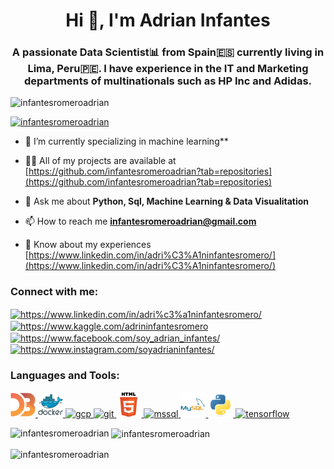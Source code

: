 <h1 align="center">Hi 👋, I'm Adrian Infantes</h1>
<h3 align="center">A passionate Data Scientist📊 from Spain🇪🇸 currently living in Lima, Peru🇵🇪. I have experience in the IT and Marketing departments of multinationals such as HP Inc and Adidas.</h3>

<p align="left"> <img src="https://komarev.com/ghpvc/?username=infantesromeroadrian&label=Profile%20views&color=0e75b6&style=flat" alt="infantesromeroadrian" /> </p>

<p align="left"> <a href="https://github.com/ryo-ma/github-profile-trophy"><img src="https://github-profile-trophy.vercel.app/?username=infantesromeroadrian" alt="infantesromeroadrian" /></a> </p>

- 🌱 I’m currently specializing in machine learning**

- 👨‍💻 All of my projects are available at [https://github.com/infantesromeroadrian?tab=repositories](https://github.com/infantesromeroadrian?tab=repositories)

- 💬 Ask me about **Python, Sql, Machine Learning & Data Visualitation**

- 📫 How to reach me **infantesromeroadrian@gmail.com**

- 📄 Know about my experiences [https://www.linkedin.com/in/adri%C3%A1ninfantesromero/](https://www.linkedin.com/in/adri%C3%A1ninfantesromero/)

<h3 align="left">Connect with me:</h3>
<p align="left">
<a href="https://linkedin.com/in/https://www.linkedin.com/in/adri%c3%a1ninfantesromero/" target="blank"><img align="center" src="https://raw.githubusercontent.com/rahuldkjain/github-profile-readme-generator/master/src/images/icons/Social/linked-in-alt.svg" alt="https://www.linkedin.com/in/adri%c3%a1ninfantesromero/" height="30" width="40" /></a>
<a href="https://kaggle.com/https://www.kaggle.com/adrininfantesromero" target="blank"><img align="center" src="https://raw.githubusercontent.com/rahuldkjain/github-profile-readme-generator/master/src/images/icons/Social/kaggle.svg" alt="https://www.kaggle.com/adrininfantesromero" height="30" width="40" /></a>
<a href="https://fb.com/https://www.facebook.com/soy_adrian_infantes/" target="blank"><img align="center" src="https://raw.githubusercontent.com/rahuldkjain/github-profile-readme-generator/master/src/images/icons/Social/facebook.svg" alt="https://www.facebook.com/soy_adrian_infantes/" height="30" width="40" /></a>
<a href="https://instagram.com/https://www.instagram.com/soyadrianinfantes/" target="blank"><img align="center" src="https://raw.githubusercontent.com/rahuldkjain/github-profile-readme-generator/master/src/images/icons/Social/instagram.svg" alt="https://www.instagram.com/soyadrianinfantes/" height="30" width="40" /></a>
</p>

<h3 align="left">Languages and Tools:</h3>
<p align="left"> <a href="https://d3js.org/" target="_blank" rel="noreferrer"> <img src="https://raw.githubusercontent.com/devicons/devicon/master/icons/d3js/d3js-original.svg" alt="d3js" width="40" height="40"/> </a> <a href="https://www.docker.com/" target="_blank" rel="noreferrer"> <img src="https://raw.githubusercontent.com/devicons/devicon/master/icons/docker/docker-original-wordmark.svg" alt="docker" width="40" height="40"/> </a> <a href="https://cloud.google.com" target="_blank" rel="noreferrer"> <img src="https://www.vectorlogo.zone/logos/google_cloud/google_cloud-icon.svg" alt="gcp" width="40" height="40"/> </a> <a href="https://git-scm.com/" target="_blank" rel="noreferrer"> <img src="https://www.vectorlogo.zone/logos/git-scm/git-scm-icon.svg" alt="git" width="40" height="40"/> </a> <a href="https://www.w3.org/html/" target="_blank" rel="noreferrer"> <img src="https://raw.githubusercontent.com/devicons/devicon/master/icons/html5/html5-original-wordmark.svg" alt="html5" width="40" height="40"/> </a> <a href="https://www.microsoft.com/en-us/sql-server" target="_blank" rel="noreferrer"> <img src="https://www.svgrepo.com/show/303229/microsoft-sql-server-logo.svg" alt="mssql" width="40" height="40"/> </a> <a href="https://www.mysql.com/" target="_blank" rel="noreferrer"> <img src="https://raw.githubusercontent.com/devicons/devicon/master/icons/mysql/mysql-original-wordmark.svg" alt="mysql" width="40" height="40"/> </a> <a href="https://www.python.org" target="_blank" rel="noreferrer"> <img src="https://raw.githubusercontent.com/devicons/devicon/master/icons/python/python-original.svg" alt="python" width="40" height="40"/> </a> <a href="https://www.tensorflow.org" target="_blank" rel="noreferrer"> <img src="https://www.vectorlogo.zone/logos/tensorflow/tensorflow-icon.svg" alt="tensorflow" width="40" height="40"/> </a> </p>

<p><img align="left" src="https://github-readme-stats.vercel.app/api/top-langs?username=infantesromeroadrian&show_icons=true&locale=en&layout=compact" alt="infantesromeroadrian" /></p>

<p>&nbsp;<img align="center" src="https://github-readme-stats.vercel.app/api?username=infantesromeroadrian&show_icons=true&locale=en" alt="infantesromeroadrian" /></p>

<p><img align="center" src="https://github-readme-streak-stats.herokuapp.com/?user=infantesromeroadrian&" alt="infantesromeroadrian" /></p>
